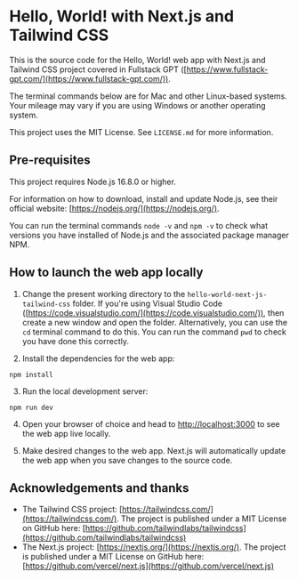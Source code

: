 # Hello, World! with Next.js and Tailwind CSS

This is the source code for the Hello, World! web app with Next.js and Tailwind CSS project covered in Fullstack GPT ([https://www.fullstack-gpt.com/](https://www.fullstack-gpt.com/)).

The terminal commands below are for Mac and other Linux-based systems. Your mileage may vary if you are using Windows or another operating system.

This project uses the MIT License. See `LICENSE.md` for more information.

## Pre-requisites

This project requires Node.js 16.8.0 or higher.

For information on how to download, install and update Node.js, see their official website: [https://nodejs.org/](https://nodejs.org/).

You can run the terminal commands `node -v` and `npm -v` to check what versions you have installed of Node.js and the associated package manager NPM.

## How to launch the web app locally

1. Change the present working directory to the `hello-world-next-js-tailwind-css` folder. If you're using Visual Studio Code ([https://code.visualstudio.com/](https://code.visualstudio.com/)), then create a new window and open the folder. Alternatively, you can use the `cd` terminal command to do this. You can run the command `pwd` to check you have done this correctly.

2. Install the dependencies for the web app:

```
npm install
```

3. Run the local development server:

```
npm run dev
```

4. Open your browser of choice and head to [http://localhost:3000](http://localhost:3000) to see the web app live locally.

5. Make desired changes to the web app. Next.js will automatically update the web app when you save changes to the source code.

## Acknowledgements and thanks

- The Tailwind CSS project: [https://tailwindcss.com/](https://tailwindcss.com/). The project is published under a MIT License on GitHub here: [https://github.com/tailwindlabs/tailwindcss](https://github.com/tailwindlabs/tailwindcss)
- The Next.js project: [https://nextjs.org/](https://nextjs.org/). The project is published under a MIT License on GitHub here: [https://github.com/vercel/next.js](https://github.com/vercel/next.js)
